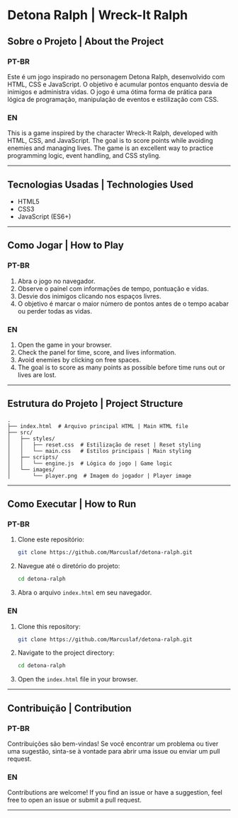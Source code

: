 # Detona Ralph | Wreck-It Ralph

## Sobre o Projeto | About the Project

### PT-BR
Este é um jogo inspirado no personagem Detona Ralph, desenvolvido com HTML, CSS e JavaScript. O objetivo é acumular pontos enquanto desvia de inimigos e administra vidas. O jogo é uma ótima forma de prática para lógica de programação, manipulação de eventos e estilização com CSS.

### EN
This is a game inspired by the character Wreck-It Ralph, developed with HTML, CSS, and JavaScript. The goal is to score points while avoiding enemies and managing lives. The game is an excellent way to practice programming logic, event handling, and CSS styling.

---

## Tecnologias Usadas | Technologies Used

- HTML5
- CSS3
- JavaScript (ES6+)

---

## Como Jogar | How to Play

### PT-BR
1. Abra o jogo no navegador.
2. Observe o painel com informações de tempo, pontuação e vidas.
3. Desvie dos inimigos clicando nos espaços livres.
4. O objetivo é marcar o maior número de pontos antes de o tempo acabar ou perder todas as vidas.

### EN
1. Open the game in your browser.
2. Check the panel for time, score, and lives information.
3. Avoid enemies by clicking on free spaces.
4. The goal is to score as many points as possible before time runs out or lives are lost.

---

## Estrutura do Projeto | Project Structure

```
.
├── index.html  # Arquivo principal HTML | Main HTML file
├── src/
│   ├── styles/
│   │   ├── reset.css  # Estilização de reset | Reset styling
│   │   └── main.css   # Estilos principais | Main styling
│   ├── scripts/
│   │   └── engine.js  # Lógica do jogo | Game logic
│   └── images/
│       └── player.png  # Imagem do jogador | Player image
```

---

## Como Executar | How to Run

### PT-BR
1. Clone este repositório:
   ```bash
   git clone https://github.com/Marcuslaf/detona-ralph.git
   ```
2. Navegue até o diretório do projeto:
   ```bash
   cd detona-ralph
   ```
3. Abra o arquivo `index.html` em seu navegador.

### EN
1. Clone this repository:
   ```bash
   git clone https://github.com/Marcuslaf/detona-ralph.git
   ```
2. Navigate to the project directory:
   ```bash
   cd detona-ralph
   ```
3. Open the `index.html` file in your browser.

---

## Contribuição | Contribution

### PT-BR
Contribuições são bem-vindas! Se você encontrar um problema ou tiver uma sugestão, sinta-se à vontade para abrir uma issue ou enviar um pull request.

### EN
Contributions are welcome! If you find an issue or have a suggestion, feel free to open an issue or submit a pull request.

---
